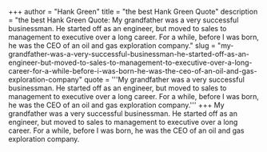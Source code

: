 +++
author = "Hank Green"
title = "the best Hank Green Quote"
description = "the best Hank Green Quote: My grandfather was a very successful businessman. He started off as an engineer, but moved to sales to management to executive over a long career. For a while, before I was born, he was the CEO of an oil and gas exploration company."
slug = "my-grandfather-was-a-very-successful-businessman-he-started-off-as-an-engineer-but-moved-to-sales-to-management-to-executive-over-a-long-career-for-a-while-before-i-was-born-he-was-the-ceo-of-an-oil-and-gas-exploration-company"
quote = '''My grandfather was a very successful businessman. He started off as an engineer, but moved to sales to management to executive over a long career. For a while, before I was born, he was the CEO of an oil and gas exploration company.'''
+++
My grandfather was a very successful businessman. He started off as an engineer, but moved to sales to management to executive over a long career. For a while, before I was born, he was the CEO of an oil and gas exploration company.
